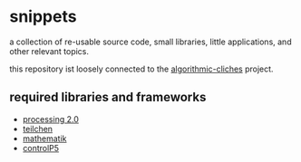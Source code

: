 # snippets

a collection of re-usable source code, small libraries, little applications, and other relevant topics.

this repository ist loosely connected to the [algorithmic-cliches](https://github.com/d3p/algorithmic-cliches) project.

## required libraries and frameworks

* [processing 2.0](http://processing.org)
* [teilchen](https://github.com/d3p/teilchen)
* [mathematik](https://github.com/d3p/mathematik)
* [controlP5](http://www.sojamo.de/libraries/controlP5)